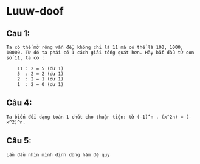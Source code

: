 # Luuw-doof
## Cau 1:

	Ta có thể mở rộng vấn đề, không chỉ là 11 mà có thể là 100, 1000, 10000. Từ đó ta phải có 1 cách giải tổng quát hơn. Hãy bắt đầu từ con số 11, ta có :
	
		11 : 2 = 5 (dư 1)
		5  : 2 = 2 (dư 1)
		2  : 2 = 1 (dư 1)
		1  : 2 = 0 (dư 1)

## Câu 4:

	Ta biến đổi dạng toán 1 chút cho thuận tiện: từ (-1)^n . (x^2n) = (-x^2)^n.
	
## Câu 5:
	
	Lần đầu nhìn mình định dùng hàm đệ quy




















